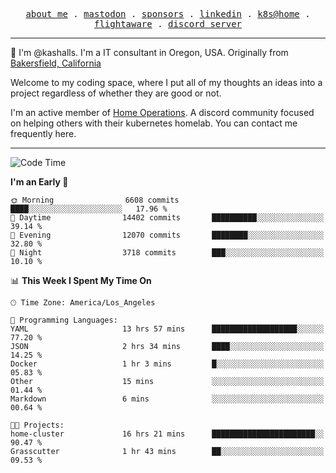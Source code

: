 <p align="center">
  <samp>
    <a href="https://jordanjones.org/">about me</a> .
    <a rel="me" href="https://mastodon.social/@kashall">mastodon</a> .
    <a href="https://github.com/sponsors/kashalls">sponsors</a> .
    <a href="https://linkedin.com/in/jordpjones">linkedin</a> .
    <a href="https://github.com/kashalls/home-cluster">k8s@home</a> .
    <a href="https://flightaware.com/adsb/stats/user/kashalls">flightaware</a> .
    <a href="https://discord.gg/V2WrCfqba9">discord server</a>
  </samp>
</p>

----------------------------------------------------------------

:wave: I'm @kashalls. I'm a IT consultant in Oregon, USA. Originally from [Bakersfield, California](https://maps.app.goo.gl/QQMtywTWghpXB6Tu6)

Welcome to my coding space, where I put all of my thoughts an ideas into a project regardless of whether they are good or not.

I'm an active member of [Home Operations](https://discord.gg/home-operations). A discord community focused on helping others with their kubernetes homelab. You can contact me frequently here.

----------------------------------------------------------------
<!--START_SECTION:waka-->
![Code Time](http://img.shields.io/badge/Code%20Time-1%2C863%20hrs%2013%20mins-blue)

**I'm an Early 🐤** 

```text
🌞 Morning                6608 commits        ████░░░░░░░░░░░░░░░░░░░░░   17.96 % 
🌆 Daytime                14402 commits       ██████████░░░░░░░░░░░░░░░   39.14 % 
🌃 Evening                12070 commits       ████████░░░░░░░░░░░░░░░░░   32.80 % 
🌙 Night                  3718 commits        ███░░░░░░░░░░░░░░░░░░░░░░   10.10 % 
```


📊 **This Week I Spent My Time On** 

```text
🕑︎ Time Zone: America/Los_Angeles

💬 Programming Languages: 
YAML                     13 hrs 57 mins      ███████████████████░░░░░░   77.20 % 
JSON                     2 hrs 34 mins       ████░░░░░░░░░░░░░░░░░░░░░   14.25 % 
Docker                   1 hr 3 mins         █░░░░░░░░░░░░░░░░░░░░░░░░   05.83 % 
Other                    15 mins             ░░░░░░░░░░░░░░░░░░░░░░░░░   01.44 % 
Markdown                 6 mins              ░░░░░░░░░░░░░░░░░░░░░░░░░   00.64 % 

🐱‍💻 Projects: 
home-cluster             16 hrs 21 mins      ███████████████████████░░   90.47 % 
Grasscutter              1 hr 43 mins        ██░░░░░░░░░░░░░░░░░░░░░░░   09.53 % 
```


<!--END_SECTION:waka-->
